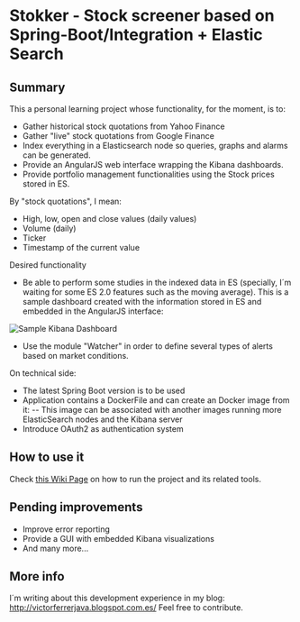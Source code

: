 # Stokker - Stock screener based on Spring-Boot/Integration + Elastic Search

## Summary

This a personal learning project whose functionality, for the moment, is to:
- Gather historical stock quotations from Yahoo Finance 
- Gather "live" stock quotations from Google Finance
- Index everything in a Elasticsearch node so queries, graphs and alarms can be generated.
- Provide an AngularJS web interface wrapping the Kibana dashboards.
- Provide portfolio management functionalities using the Stock prices stored in ES.

By "stock quotations", I mean:
- High, low, open and close values (daily values)
- Volume (daily)
- Ticker
- Timestamp of the current value


Desired functionality
- Be able to perform some studies in the indexed data in ES (specially, I´m waiting for some ES 2.0 features such as the moving average). This is a sample dashboard created with the information stored in ES and embedded in the AngularJS interface:

![Sample Kibana Dashboard](https://raw.githubusercontent.com/victor-ferrer/stokker/master/sample%20dashboard.PNG)

- Use the module "Watcher" in order to define several types of alerts based on market conditions.


On technical side:
- The latest Spring Boot version is to be used
- Application contains a DockerFile and can create an Docker image from it:
-- This image can be associated with another images running more ElasticSearch nodes and the Kibana server
- Introduce OAuth2 as authentication system

 
## How to use it
Check [this Wiki Page](https://github.com/victor-ferrer/stokker/wiki/How-to-run-the-Stokker-services) on how to run the project and its related tools.

## Pending improvements
- Improve error reporting
- Provide a GUI with embedded Kibana visualizations
- And many more...

## More info
I´m writing about this development experience in my blog: http://victorferrerjava.blogspot.com.es/
Feel free to contribute.



